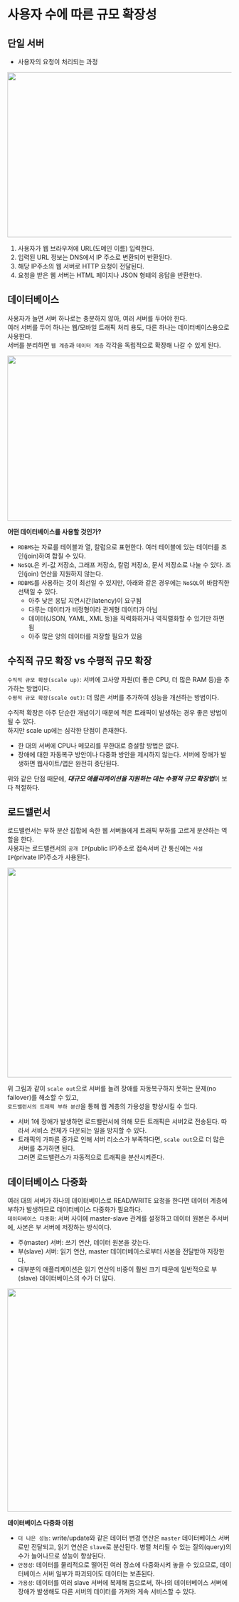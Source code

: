 # 사용자 수에 따른 규모 확장성

## 단일 서버
* 사용자의 요청이 처리되는 과정

<img src="https://user-images.githubusercontent.com/50009240/164426609-345c3427-5587-4887-8d77-f0faa60b8605.png" height="370" width="700">

1. 사용자가 웹 브라우저에 URL(도메인 이름) 입력한다.
2. 입력된 URL 정보는 DNS에서 IP 주소로 변환되어 반환된다.
3. 해당 IP주소의 웹 서버로 HTTP 요청이 전달된다.
4. 요청을 받은 웹 서버는 HTML 페이지나 JSON 형턔의 응답을 반환한다.

## 데이터베이스
사용자가 늘면 서버 하나로는 충분하지 않아, 여러 서버를 두어야 한다.  
여러 서버를 두어 하나는 웹/모바일 트래픽 처리 용도, 다른 하나는 데이터베이스용으로 사용한다.  
서버를 분리하면 `웹 계층`과 `데이터 계층` 각각을 독립적으로 확장해 나갈 수 있게 된다.

<img src="https://user-images.githubusercontent.com/50009240/164429189-fc711995-5fb7-489a-bc1b-2204d6cb8f59.png" height="370" width="700">  

**어떤 데이터베이스를 사용할 것인가?**  
* `RDBMS`는 자료를 테이블과 열, 칼럼으로 표현한다. 여러 테이블에 있는 데이터를 조인(join)하여 합칠 수 있다.  
* `NoSQL`은 키-값 저장소, 그래프 저장소, 칼럼 저장소, 문서 저장소로 나눌 수 있다. 조인(join) 연산을 지원하지 않는다.
* `RDBMS`를 사용하는 것이 최선일 수 있지만, 아래와 같은 경우에는 `NoSQL`이 바람직한 선택일 수 있다. 
  * 아주 낮은 응답 지연시간(latency)이 요구됨
  * 다루는 데이터가 비정형이라 관게형 데이터가 아님
  * 데이터(JSON, YAML, XML 등)을 직력화하거나 역직렬화할 수 있기만 하면 됨
  * 아주 많은 양의 데이터를 저장할 필요가 있음

## 수직적 규모 확장 vs 수평적 규모 확장
`수직적 규모 확장(scale up)`: 서버에 고사양 자원(더 좋은 CPU, 더 많은 RAM 등)을 추가하는 방법이다.  
`수평적 규모 확장(scale out)`: 더 많은 서버를 추가하여 성능을 개선하는 방법이다.

수직적 확장은 아주 단순한 개념이기 때문에 적은 트래픽이 발생하는 경우 좋은 방법이 될 수 있다.  
하지만 scale up에는 심각한 단점이 존재한다.
* 한 대의 서버에 CPU나 메모리를 무한대로 증설할 방법은 없다.
* 장애에 대한 자동복구 방안이나 다중화 방안을 제시하지 않는다. 서버에 장애가 발생하면 웹사이트/앱은 완전히 중단된다.  

위와 같은 단점 때문에, ***대규모 애플리케이션을 지원하는 데는 수평적 규모 확장법***이 보다 적절하다.

## 로드밸런서
로드밸런서는 부하 분산 집합에 속한 웹 서버들에게 트래픽 부하를 고르게 분산하는 역할을 한다.  
사용자는 로드밸런서의 `공개 IP`(public IP)주소로 접속서버 간 통신에는 `사설 IP`(private IP)주소가 사용된다.

<img src="https://img1.daumcdn.net/thumb/R1280x0/?scode=mtistory2&fname=https%3A%2F%2Fk.kakaocdn.net%2Fdn%2FbJpnw2%2FbtrtO7C38gQ%2F7kC7aLeThzI64aVupkt360%2Fimg.png" height="470" width="670">  

위 그림과 같이 `scale out`으로 서버를 늘려 장애를 자동복구하지 못하는 문제(no failover)를 해소할 수 있고,  
`로드밸런서의 트래픽 부하 분산`을 통해 웹 계층의 가용성을 향상시킬 수 있다.
* 서버 1에 장애가 발생하면 로드밸런서에 의해 모든 트래픽은 서버2로 전송된다. 따라서 서비스 전체가 다운되는 일을 방지할 수 있다.
* 트래픽의 가파른 증가로 인해 서버 리소스가 부족하다면, `scale out`으로 더 많은 서버를 추가하면 된다.  
그러면 로드밸런스가 자동적으로 트래픽을 분산시켜준다.

## 데이터베이스 다중화
여러 대의 서버가 하나의 데이터베이스로 READ/WRITE 요청을 한다면 데이터 계층에 부하가 발생하므로 데이터베이스 다중화가 필요하다.  
`데이터베이스 다중화`: 서버 사이에 master-slave 관계를 설정하고 데이터 원본은 주서버에, 사본은 부 서버에 저장하는 방식이다.  
* 주(master) 서버: 쓰기 연산, 데이터 원본을 갖는다.
* 부(slave) 서버: 읽기 연산, master 데이터베이스로부터 사본을 전달받아 저장한다. 
* 대부분의 애플리케이션은 읽기 연산의 비중이 훨씬 크기 때문에 일반적으로 부(slave) 데이터베이스의 수가 더 많다.

<img src="https://img1.daumcdn.net/thumb/R1280x0/?scode=mtistory2&fname=https%3A%2F%2Fk.kakaocdn.net%2Fdn%2FBuXkV%2FbtrtO8hHFKN%2FMD5YhUkbVoHCf5ck2iowhK%2Fimg.png" height="500" width="600">

**데이터베이스 다중화 이점**
* `더 나은 성능`: write/update와 같은 데이터 변경 연산은 `master` 데이터베이스 서버로만 전달되고, 읽기 연산은 `slave`로 분산된다. 병렬 처리될 수 있는 질의(query)의 수가 늘어나므로 성능이 향상된다.
* `안정성`: 데이터를 물리적으로 떨어진 여러 장소에 다중화시켜 놓을 수 있으므로, 데이터베이스 서버 일부가 파괴되어도 데이터는 보존된다.
* `가용성`: 데이터를 여러 slave 서버에 복제해 둠으로써, 하나의 데이터베이스 서버에 장애가 발생해도 다른 서버의 데이터를 가져와 게속 서비스할 수 있다.


